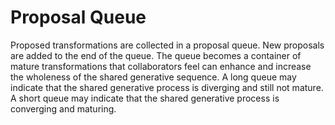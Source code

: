 # Proposal Queue

Proposed transformations are collected in a proposal queue. New proposals are added to the end of the queue. The queue becomes a container of mature transformations that collaborators feel can enhance and increase the wholeness of the shared generative sequence. A long queue may indicate that the shared generative process is diverging and still not mature. A short queue may indicate that the shared generative process is converging and maturing.